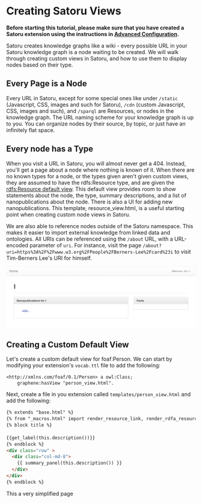 # Creating Satoru Views

**Before starting this tutorial, please make sure that you have created a Satoru extension using the instructions in [Advanced Configuration](https://tetherless-world.github.io/satoru/configuration).**

Satoru creates knowledge graphs like a wiki - every possible URL in your Satoru knowledge graph is a node waiting to be created.
We will walk through creating custom views in Satoru, and how to use them to display nodes based on their type.

## Every Page is a Node

Every URL in Satoru, except for some special ones like under `/static` (Javascript, CSS, images and such for Satoru), `/cdn` (custom Javascript, CSS, images and such), and `/sparql` are Resources, or nodes in the knowledge graph.
The URL naming scheme for your knowledge graph is up to you.
You can organize nodes by their source, by topic, or just have an infinitely flat space.

## Every node has a Type

When you visit a URL in Satoru, you will almost never get a 404.
Instead, you'll get a page about a node where nothing is known of it.
When there are no known types for a node, or the types given aren't given custom views, they are assumed to have the rdfs:Resource type, and are given the [rdfs:Resource default view](https://github.com/tetherless-world/satoru/blob/master/templates/resource_view.html).
This default view provides room to show statements about the node, the type, summary descriptions, and a list of nanopublications about the node.
There is also a UI for adding new nanopublications.
This template, resource_view.html, is a useful starting point when creating custom node views in Satoru.

We are also able to reference nodes outside of the Satoru namespace.
This makes it easier to import external knowledge from linked data and ontologies.
All URIs can be referenced using the `/about` URL, with a URL-encoded parameter of `uri`.
For instance, visit the page `/about?uri=https%3A%2F%2Fwww.w3.org%2FPeople%2FBerners-Lee%2Fcard%23i` to visit Tim-Berners Lee's URI for himself.

![Empty node for Tim-Berners Lee](images/tbl_blank.png)



## Creating a Custom Default View

Let's create a custom default view for foaf:Person.
We can start by modifying your extension's `vocab.ttl` file to add the following:

```turtle
<http://xmlns.com/foaf/0.1/Person> a owl:Class;
    graphene:hasView "person_view.html".
```

Next, create a file in you extension called `templates/person_view.html` and add the following:

```html
{% extends "base.html" %}
{% from "_macros.html" import render_resource_link, render_rdfa_resource_link, get_label, facts_panel, summary_panel, content %}
{% block title %}

{{get_label(this.description())}}
{% endblock %}
<div class="row" >
  <div class="col-md-8">
    {{ summary_panel(this.description()) }}
  </div>
</div>
{% endblock %}
```

This a very simplified page 
